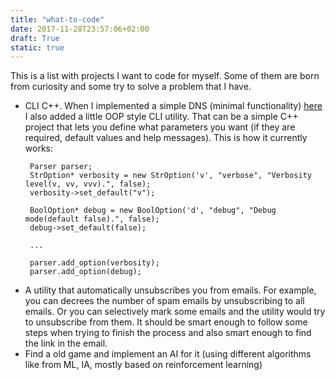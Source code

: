 ```yaml
---
title: "what-to-code"
date: 2017-11-28T23:57:06+02:00
draft: True 
static: true
---
```

This is a list with projects I want to code for myself. Some of them are born from curiosity and some try to solve a problem that I have.

 - CLI C++.
   When I implemented a simple DNS (minimal functionality) [here](https://github.com/mateimicu/dns) I also added a little OOP style CLI
   utility. That can be a simple C++ project that lets you define what parameters you want (if they are required, default values and help
   messages).
   This is how it currently works:
   ```
    Parser parser;
    StrOption* verbosity = new StrOption('v', "verbose", "Verbosity level(v, vv, vvv).", false);
    verbosity->set_default("v");

    BoolOption* debug = new BoolOption('d', "debug", "Debug mode(default false).", false);
    debug->set_default(false);

    ...

    parser.add_option(verbosity);
    parser.add_option(debug);
   ```
 - A utility that automatically unsubscribes you from emails. For example, you can decrees the number of spam emails by unsubscribing to all
   emails. Or you can selectively mark some emails and the utility would try to unsubscribe from them.
   It should be smart enough to follow some steps when trying to finish the process and also smart enough to find the link in the email.
 - Find a old game and implement an AI for it (using different algorithms like from ML, IA, mostly based on reinforcement learning)


